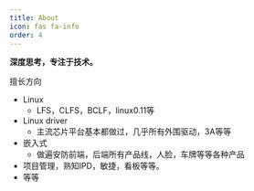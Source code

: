 ```yaml
---
title: About
icon: fas fa-info
order: 4
---
```



**深度思考，专注于技术。**

擅长方向
- Linux
   - LFS，CLFS，BCLF，linux0.11等 
- Linux driver
   - 主流芯片平台基本都做过，几乎所有外围驱动，3A等等 
- 嵌入式
   - 做遍安防前端，后端所有产品线，人脸，车牌等等各种产品
- 项目管理，熟知IPD，敏捷，看板等等。
- 等等
